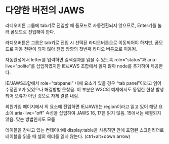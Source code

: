 # 다양한 버전의 JAWS

라디오버튼 그룹에 tab키로 진입할 때 폼모드로 자동전환되지 않으므로, Enter키를 눌러 폼모드로 진입해야 한다.

라디오버튼은 그룹은 tab키로 진입 시 선택된 라디오버튼으로 이동되어야 하지만, 폼모드로 자동 전환이 되지 않아 진입 방향의 첫번째 라디오 버튼으로 이동됨.

자동완성에서 letter를 입력하면 검색결과를 읽을 수 있도록 role="status"과 aria-live="polite"를 삽입하였지만 IE/JAWS 조합에서 읽지 않아 node를 추가하여 제공한다.

IE/JAWS조합에서 role="tabpanel" 내에  요소가 있을 경우 “tab panel”이라고 읽어 수정권고가 있었으나 해결방법 못찾음. 이 부분은 W3C의 예제에서도 동일한 현상 발생되어 오류가 아닌 것으로 자체 결론 내림.

회원가입 페이지에서 의 요소에 진입하면 IE/JAWS는 region이라고 읽고 있어 해당 요소에 aria-live="off" 속성을 삽입하여 JAWS 16, 17은 읽지 않음. 15에서는 해결되지 않음. 맞는 방법인지도 모름

테이블을 감싸고 있는 컨테이너에 display:table을 사용하면 안에 포함된 스크린리더로 테이블을 읽을 때 셀의 헤더를 읽지 않는다. \(ctrl+alt+down arrow\)

